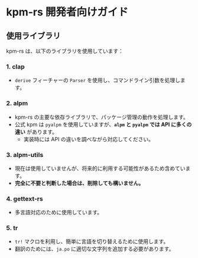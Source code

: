 # kpm-rs 開発者向けガイド

## 使用ライブラリ

kpm-rs は、以下のライブラリを使用しています：

### **1. clap**  
- `derive` フィーチャーの `Parser` を使用し、コマンドライン引数を処理します。  

### **2. alpm**  
- kpm-rs の主要な依存ライブラリで、パッケージ管理の動作を処理します。  
- 公式 kpm は `pyalpm` を使用していますが、**`alpm` と `pyalpm` では API に多くの違い** があります。  
  - 実装時には API の違いを調べながら対応してください。  

### **3. alpm-utils**  
- 現在は使用していませんが、将来的に利用する可能性があるため含めています。  
- **完全に不要と判断した場合は、削除しても構いません。**  

### **4. gettext-rs**  
- 多言語対応のために使用しています。  

### **5. tr**  
- `tr!` マクロを利用し、簡単に言語を切り替えるために使用します。  
- 翻訳のためには、`ja.po` に適切な文字列を追加する必要があります。